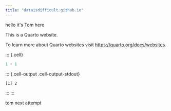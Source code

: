 ```yaml
---
title: "dataisdifficult.github.io"
---
```


hello it's Tom here

This is a Quarto website.

To learn more about Quarto websites visit <https://quarto.org/docs/websites>.


::: {.cell}

```{.r .cell-code}
1 + 1
```

::: {.cell-output .cell-output-stdout}
```
[1] 2
```
:::
:::


tom next attempt



